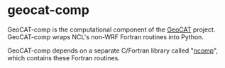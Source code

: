 geocat-comp
===========

GeoCAT-comp is the computational component of the [GeoCAT](https://ncar.github.io/GeoCAT) project. GeoCAT-comp wraps NCL's non-WRF Fortran routines into Python.

GeoCAT-comp depends on a separate C/Fortran library called "[ncomp](https://github.com/NCAR/ncomp)", which contains these Fortran routines.

